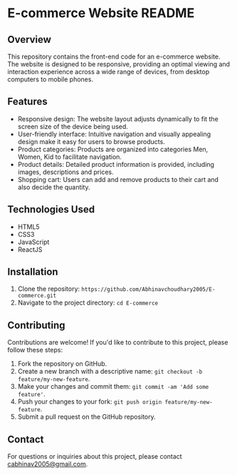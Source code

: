 # E-commerce Website README

## Overview

This repository contains the front-end code for an e-commerce website. The website is designed to be responsive, providing an optimal viewing and interaction experience across a wide range of devices, from desktop computers to mobile phones.

## Features

- Responsive design: The website layout adjusts dynamically to fit the screen size of the device being used.
- User-friendly interface: Intuitive navigation and visually appealing design make it easy for users to browse products.
- Product categories: Products are organized into categories Men, Women, Kid to facilitate navigation.
- Product details: Detailed product information is provided, including images, descriptions and prices.
- Shopping cart: Users can add and remove products to their cart and also decide the quantity.

## Technologies Used

- HTML5
- CSS3
- JavaScript
- ReactJS

## Installation

1. Clone the repository: `https://github.com/Abhinavchoudhary2005/E-commerce.git`
2. Navigate to the project directory: `cd E-commerce`

## Contributing

Contributions are welcome! If you'd like to contribute to this project, please follow these steps:

1. Fork the repository on GitHub.
2. Create a new branch with a descriptive name: `git checkout -b feature/my-new-feature`.
3. Make your changes and commit them: `git commit -am 'Add some feature'`.
4. Push your changes to your fork: `git push origin feature/my-new-feature`.
5. Submit a pull request on the GitHub repository.

## Contact

For questions or inquiries about this project, please contact cabhinav2005@gmail.com.
